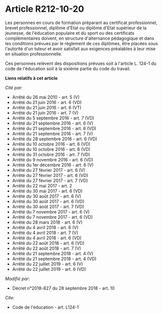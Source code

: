 # Article R212-10-20

Les personnes en cours de formation préparant au certificat professionnel, brevet professionnel, diplôme d'Etat ou diplôme
d'Etat supérieur de la jeunesse, de l'éducation populaire et du sport ou des certificats complémentaires doivent, en
structure d'alternance pédagogique et dans les conditions prévues par le règlement de ces diplômes, être placées sous
l'autorité d'un tuteur et avoir satisfait aux exigences préalables à leur mise en situation professionnelle. 

Ces personnes relèvent des dispositions prévues soit à l'article L. 124-1 du code de l'éducation soit à la sixième partie du
code du travail.

**Liens relatifs à cet article**

_Cité par_:

  - Arrêté du 26 mai 2010 - art. 5 (V)
  - Arrêté du 21 juin 2016 - art. 6 (VD)
  - Arrêté du 21 juin 2016 - art. 6 (VT)
  - Arrêté du 21 juin 2016 - art. 7 (V)
  - Arrêté du 5 septembre 2016 - art. 7 (VD)
  - Arrêté du 21 septembre 2016 - art. 6 (V)
  - Arrêté du 21 septembre 2016 - art. 6 (VD)
  - Arrêté du 21 septembre 2016 - art. 7 (V)
  - Arrêté du 28 septembre 2016 - art. 6 (VD)
  - Arrêté du 10 octobre 2016 - art. 6 (VD)
  - Arrêté du 10 octobre 2016 - art. 8 (VD)
  - Arrêté du 31 octobre 2016 - art. 7 (VD)
  - Arrêté du 9 novembre 2016 - art. 6 (VD)
  - Arrêté du 1er décembre 2016 - art. 6 (V)
  - Arrêté du 27 février 2017 - art. 6 (V)
  - Arrêté du 27 février 2017 - art. 6 (VD)
  - Arrêté du 27 février 2017 - art. 7 (VD)
  - Arrêté du 22 mai 2017 - art. 2
  - Arrêté du 30 mai 2017 - art. 6 (VD)
  - Arrêté du 30 août 2017 - art. 6 (V)
  - Arrêté du 30 août 2017 - art. 6 (VD)
  - Arrêté du 30 août 2017 - art. 7 (VD)
  - Arrêté du 7 novembre 2017 - art. 6 (V)
  - Arrêté du 7 novembre 2017 - art. 6 (VD)
  - Arrêté du 28 mars 2018 - art. 6 (V)
  - Arrêté du 4 avril 2018 - art. 6 (V)
  - Arrêté du 4 avril 2018 - art. 7 (V)
  - Arrêté du 4 avril 2018 - art. 6 (VD)
  - Arrêté du 22 août 2018 - art. 6 (VD)
  - Arrêté du 22 août 2018 - art. 7 (V)
  - Arrêté du 21 septembre 2018 - art. 4 (V)
  - Arrêté du 21 septembre 2018 - art. 4 (VD)
  - Arrêté du 22 juillet 2019 - art. 6 (V)
  - Arrêté du 22 juillet 2019 - art. 6 (VD)

_Modifié par_:

  - Décret n°2018-827 du 28 septembre 2018 - art. 10

_Cite_:

  - Code de l'éducation - art. L124-1
